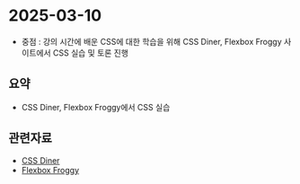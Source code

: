<!-- 날짜는 YYYY-MM-DD 형식을 지킵니다. (연4자리, 월2자리, 일2자리) -->
# 2025-03-10

* 중점 : 강의 시간에 배운 CSS에 대한 학습을 위해 CSS Diner, Flexbox Froggy 사이트에서 CSS 실습 및 토론 진행

## 요약
* CSS Diner, Flexbox Froggy에서 CSS 실습

## 관련자료
* [CSS Diner](https://flukeout.github.io/)
* [Flexbox Froggy](https://flexboxfroggy.com/#ko)